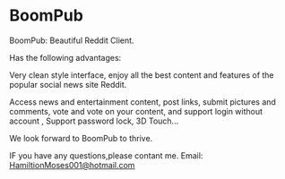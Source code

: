 # BoomPub

BoomPub: Beautiful Reddit Client.

Has the following advantages:

Very clean style interface, enjoy all the best content and features of the popular social news site Reddit. 

Access news and entertainment content, post links, submit pictures and comments, vote and vote on your content, and support login without account , Support password lock, 3D Touch...

We look forward to BoomPub to thrive.


IF  you have any questions,please contant me.
Email: HamiltionMoses001@hotmail.com
